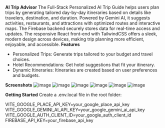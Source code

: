**AI Trip Advisor**
The Full-Stack Personalized AI Trip Guide helps users plan trips by generating tailored day-by-day itineraries based on details like travelers, destination, and duration. Powered by Gemini AI, it suggests activities, restaurants, and attractions with optimized routes and interactive maps. The Firebase backend securely stores data for real-time access and updates. The responsive React front-end with TailwindCSS offers a sleek, modern design across devices, making trip planning more efficient, enjoyable, and accessible.
__Features__
+ Personalized Trips: Generate trips tailored to your budget and travel choices.
+ Hotel Recommendations: Get hotel suggestions that fit your itinerary.
+ Dynamic Itineraries: Itineraries are created based on user preferences and budgets.

__Screenshots__
![image](https://github.com/user-attachments/assets/6b4f09bf-45f2-4d27-b1a2-40b8ff7c6e5a)
![image](https://github.com/user-attachments/assets/bf8bf38b-86fc-4598-b63c-2725346c3e4a)
![image](https://github.com/user-attachments/assets/2f1a40b5-7266-404d-a949-5f1cd8126916)
![image](https://github.com/user-attachments/assets/b2435f52-c59b-4c12-976a-ba168970193d)
![image](https://github.com/user-attachments/assets/dc1f8632-c17a-453d-b3f8-e90376277d3a)
![image](https://github.com/user-attachments/assets/87accb0f-862f-4746-bdfc-2b3426dae45c)

__Getting Started__
Create a .env.local file in the root folder:

VITE_GOOGLE_PLACE_API_KEY=your_google_place_api_key
VITE_GOOGLE_GEMINI_AI_API_KEY=your_google_gemini_ai_api_key
VITE_GOOGLE_AUTH_CLIENT_ID=your_google_auth_client_id
FIREBASE_API_KEY=your_firebase_api_key

